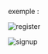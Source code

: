 exemple :

![register](https://github.com/fk-crafter/html-css-js-button/assets/127132293/1c86b5cf-a7bb-4614-9370-49cb750981d4)

![signup](https://github.com/fk-crafter/html-css-js-button/assets/127132293/43f7fc9a-21da-4f8a-8d2a-473ae0fe29e9)
